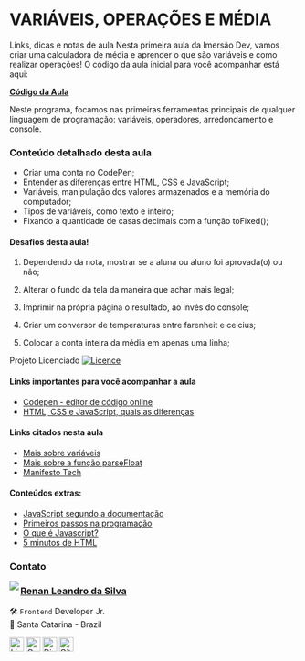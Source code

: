 # VARIÁVEIS, OPERAÇÕES E MÉDIA

Links, dicas e notas de aula
Nesta primeira aula da Imersão Dev, vamos criar uma calculadora de média e aprender o que são variáveis e como realizar operações! O código da aula inicial para você acompanhar está aqui:

[**Código da Aula**](https://codepen.io/imersao-dev/pen/38cf7906dcec352d8dbd0f8c4c7c1b10)

Neste programa, focamos nas primeiras ferramentas principais de qualquer linguagem de programação: variáveis, operadores, arredondamento e console.

### Conteúdo detalhado desta aula

- Criar uma conta no CodePen;
- Entender as diferenças entre HTML, CSS e JavaScript;
- Variáveis, manipulação dos valores armazenados e a memória do computador;
- Tipos de variáveis, como texto e inteiro;
- Fixando a quantidade de casas decimais com a função toFixed();

#### Desafios desta aula!

1. Dependendo da nota, mostrar se a aluna ou aluno foi aprovada(o) ou não;

2. Alterar o fundo da tela da maneira que achar mais legal;

3. Imprimir na própria página o resultado, ao invés do console;

4. Criar um conversor de temperaturas entre farenheit e celcius;

5. Colocar a conta inteira da média em apenas uma linha;

Projeto Licenciado [![Licence](https://img.shields.io/github/license/Ileriayo/markdown-badges?style=for-the-badge)](./LICENSE)

#### Links importantes para você acompanhar a aula

- [Codepen - editor de código online](https://codepen.io/)
- [HTML, CSS e JavaScript, quais as diferenças](https://www.alura.com.br/artigos/html-css-e-js-definicoes)

#### Links citados nesta aula

- [Mais sobre variáveis](https://developer.mozilla.org/pt-BR/docs/Web/JavaScript/Guide/Grammar_and_types#vari%C3%A1veis)
- [Mais sobre a função parseFloat](https://developer.mozilla.org/pt-BR/docs/Web/JavaScript/Reference/Global_Objects/parseFloat)
- [Manifesto Tech](https://manifestotech.org/)

#### Conteúdos extras:

- [JavaScript segundo a documentação](https://developer.mozilla.org/pt-BR/docs/Web/JavaScript)
- [Primeiros passos na programação](https://hipsters.tech/primeiros-passos-na-programacao-a-imersao-dev-hipsters-ponto-tech-243/)
- [O que é Javascript?](https://www.youtube.com/watch?v=NaVSbnnV75Q)
- [5 minutos de HTML](https://www.youtube.com/watch?v=3oSIqIqzN3M)

### Contato

<img align="left" src="https://www.github.com/renyzeraa.png?size=150">

### [**Renan Leandro da Silva**](https://github.com/renyzeraa)

🛠 `Frontend` Developer Jr. <br>
📍 Santa Catarina - Brazil

<a href="https://www.linkedin.com/in/renyzeraa" target="_blank"><img src="https://img.shields.io/badge/LinkedIn-0077B5?style=flat&logo=linkedin&logoColor=white" alt="LinkedIn Badge" height="25"></a>&nbsp;<a href="mailto:renansilvaytb@gmail.com" target="_blank"><img src="https://img.shields.io/badge/Gmail-D14836?style=flat&logo=gmail&logoColor=white" alt="Gmail Badge" height="25"></a>&nbsp;<a href="#"><img src="https://img.shields.io/badge/Discord-%237289DA.svg?logo=discord&logoColor=white" title="renan_s#7826" alt="Discord Badge" height="25"></a>&nbsp;<a href="https://www.github.com/renyzeraa" target="_blank"><img src="https://img.shields.io/badge/GitHub-100000?style=flat&logo=github&logoColor=white" alt="GitHub Badge" height="25"></a>&nbsp;

<br clear="left"/>
